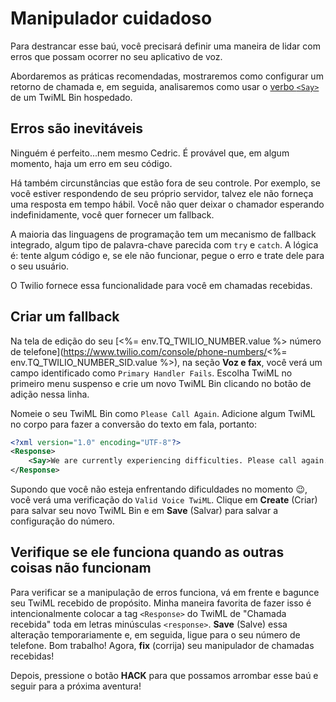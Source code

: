 # Manipulador cuidadoso

Para destrancar esse baú, você precisará definir uma maneira de lidar com erros que possam ocorrer no seu aplicativo de voz.

Abordaremos as práticas recomendadas, mostraremos como configurar um retorno de chamada e, em seguida, analisaremos como usar o [verbo `<Say>`](https://www.twilio.com/docs/voice/twiml/say) de um TwiML Bin hospedado.

## Erros são inevitáveis

Ninguém é perfeito...nem mesmo Cedric. É provável que, em algum momento, haja um erro em seu código.

Há também circunstâncias que estão fora de seu controle. Por exemplo, se você estiver respondendo de seu próprio servidor, talvez ele não forneça uma resposta em tempo hábil. Você não quer deixar o chamador esperando indefinidamente, você quer fornecer um fallback.

A maioria das linguagens de programação tem um mecanismo de fallback integrado, algum tipo de palavra-chave parecida com `try` e `catch`. A lógica é: tente algum código e, se ele não funcionar, pegue o erro e trate dele para o seu usuário.

O Twilio fornece essa funcionalidade para você em chamadas recebidas.

## Criar um fallback

Na tela de edição do seu [<%= env.TQ_TWILIO_NUMBER.value %> número de telefone](https://www.twilio.com/console/phone-numbers/<%= env.TQ_TWILIO_NUMBER_SID.value %>), na seção **Voz e fax**, você verá um campo identificado como `Primary Handler Fails`. Escolha TwiML no primeiro menu suspenso e crie um novo TwiML Bin clicando no botão de adição nessa linha.

Nomeie o seu TwiML Bin como `Please Call Again`. Adicione algum TwiML no corpo para fazer a conversão do texto em fala, portanto:

```xml
<?xml version="1.0" encoding="UTF-8"?>
<Response>
    <Say>We are currently experiencing difficulties. Please call again.</Say>
</Response>
```

Supondo que você não esteja enfrentando dificuldades no momento 😉, você verá uma verificação do `Valid Voice TwiML`. Clique em **Create** (Criar) para salvar seu novo TwiML Bin e em **Save** (Salvar) para salvar a configuração do número.

## Verifique se ele funciona quando as outras coisas não funcionam

Para verificar se a manipulação de erros funciona, vá em frente e bagunce seu TwiML recebido de propósito. Minha maneira favorita de fazer isso é intencionalmente colocar a tag `<Response>` do TwiML de "Chamada recebida" toda em letras minúsculas `<response>`. **Save** (Salve) essa alteração temporariamente e, em seguida, ligue para o seu número de telefone. Bom trabalho! Agora, **fix** (corrija) seu manipulador de chamadas recebidas!

Depois, pressione o botão **HACK** para que possamos arrombar esse baú e seguir para a próxima aventura!